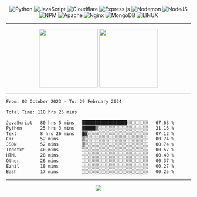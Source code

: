 <div align="center">
  
![Python](https://img.shields.io/badge/python-3670A0?style=for-the-badge&logo=python&logoColor=ffdd54) ![JavaScript](https://img.shields.io/badge/javascript-%23323330.svg?style=for-the-badge&logo=javascript&logoColor=%23F7DF1E) ![Cloudflare](https://img.shields.io/badge/Cloudflare-F38020?style=for-the-badge&logo=Cloudflare&logoColor=white) ![Express.js](https://img.shields.io/badge/express.js-%23404d59.svg?style=for-the-badge&logo=express&logoColor=%2361DAFB) ![Nodemon](https://img.shields.io/badge/NODEMON-%23323330.svg?style=for-the-badge&logo=nodemon&logoColor=%BBDEAD) ![NodeJS](https://img.shields.io/badge/node.js-6DA55F?style=for-the-badge&logo=node.js&logoColor=white) ![NPM](https://img.shields.io/badge/NPM-%23CB3837.svg?style=for-the-badge&logo=npm&logoColor=white) ![Apache](https://img.shields.io/badge/apache-%23D42029.svg?style=for-the-badge&logo=apache&logoColor=white) ![Nginx](https://img.shields.io/badge/nginx-%23009639.svg?style=for-the-badge&logo=nginx&logoColor=white) ![MongoDB](https://img.shields.io/badge/MongoDB-%234ea94b.svg?style=for-the-badge&logo=mongodb&logoColor=white) ![LINUX](https://img.shields.io/badge/Linux-FCC624?style=for-the-badge&logo=linux&logoColor=black)

---


<img src="https://github-readme-streak-stats.herokuapp.com/?user=anotherrandomonline&theme=react" height="160"/>
  
<img src="https://github-readme-stats.vercel.app/api?username=anotherrandomonline&show_icons=true&include_all_commits=true&theme=react" height="160"/>
</div>

---

<!--START_SECTION:waka-->

```txt
From: 03 October 2023 - To: 29 February 2024

Total Time: 118 hrs 25 mins

JavaScript   80 hrs 5 mins   █████████████████░░░░░░░░   67.63 %
Python       25 hrs 3 mins   █████▒░░░░░░░░░░░░░░░░░░░   21.16 %
Text         8 hrs 26 mins   █▓░░░░░░░░░░░░░░░░░░░░░░░   07.12 %
C++          52 mins         ▒░░░░░░░░░░░░░░░░░░░░░░░░   00.74 %
JSON         52 mins         ▒░░░░░░░░░░░░░░░░░░░░░░░░   00.74 %
Todotxt      40 mins         ░░░░░░░░░░░░░░░░░░░░░░░░░   00.57 %
HTML         28 mins         ░░░░░░░░░░░░░░░░░░░░░░░░░   00.40 %
Other        26 mins         ░░░░░░░░░░░░░░░░░░░░░░░░░   00.37 %
Ezhil        18 mins         ░░░░░░░░░░░░░░░░░░░░░░░░░   00.27 %
Bash         17 mins         ░░░░░░░░░░░░░░░░░░░░░░░░░   00.25 %
```

<!--END_SECTION:waka-->

---

<div align="center">
  
![](https://github-profile-trophy.vercel.app/?username=anotherrandomonline&theme=darkhub&no-frame=true&no-bg=true&margin-w=4)

</div>
